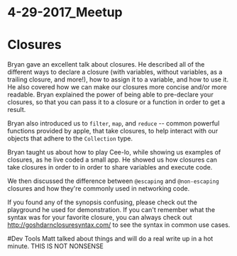 # 4-29-2017_Meetup

# Closures
Bryan gave an excellent talk about closures. He described all of the different ways to declare a closure (with variables, without variables, as a trailing closure, and more!), how to assign it to a variable, and how to use it. He also covered how we can make our closures more concise and/or more readable. Bryan explained the power of being able to pre-declare your closures, so that you can pass it to a closure or a function in order to get a result.

Bryan also introduced us to `filter`, `map`, and `reduce` -- common powerful functions provided by apple, that take closures, to help interact with our objects that adhere to the `Collection` type.

Bryan taught us about how to play Cee-lo, while showing us examples of closures, as he live coded a small app. He showed us how closures can take closures in order to in order to share variables and execute code.

We then discussed the difference between `@escaping` and `@non-escaping` closures and how they're commonly used in networking code.

If you found any of the synopsis confusing, please check out the playground he used for demonstration. If you can't remember what the syntax was for your favorite closure, you can always check out http://goshdarnclosuresyntax.com/ to see the syntax in common use cases.

#Dev Tools
Matt talked about things and will do a real write up in a hot minute.
THIS IS NOT NONSENSE
